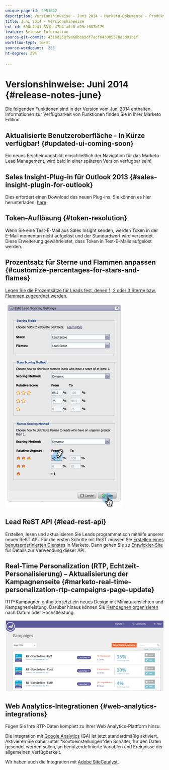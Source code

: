```yaml
---
unique-page-id: 2951042
description: Versionshinweise - Juni 2014 - Marketo-Dokumente - Produktdokumentation
title: Juni 2014 - Versionshinweise
exl-id: 690c4e41-831b-47b4-a0c6-d29cf607b179
feature: Release Information
source-git-commit: 431bd258f9a68bbb9df7acf043085578d3d91b1f
workflow-type: tm+mt
source-wordcount: '255'
ht-degree: 29%

---
```


# Versionshinweise: Juni 2014 {#release-notes-june}

Die folgenden Funktionen sind in der Version vom Juni 2014 enthalten. Informationen zur Verfügbarkeit von Funktionen finden Sie in Ihrer Marketo Edition.

## Aktualisierte Benutzeroberfläche - In Kürze verfügbar! {#updated-ui-coming-soon}

Ein neues Erscheinungsbild, einschließlich der Navigation für das Marketo Lead Management, wird bald in einer späteren Version verfügbar sein!

## Sales Insight-Plug-in für Outlook 2013 {#sales-insight-plugin-for-outlook}

Dies erfordert einen Download des neuen Plug-ins. Sie können es hier herunterladen: [here](/help/marketo/product-docs/marketo-sales-insight/msi-outlook-plugin/install-the-marketo-email-add-in-for-outlook-with-a-registration-code.md).

## Token-Auflösung {#token-resolution}

Wenn Sie eine Test-E-Mail aus Sales Insight senden, werden Token in der E-Mail momentan nicht aufgelöst und der Standardwert wird versendet. Diese Erweiterung gewährleistet, dass Token in Test-E-Mails aufgelöst werden.

## Prozentsatz für Sterne und Flammen anpassen {#customize-percentages-for-stars-and-flames}

[Legen Sie die Prozentsätze für Leads fest, denen 1, 2 oder 3 Sterne bzw. Flammen zugeordnet werden.](/help/marketo/product-docs/marketo-sales-insight/msi-for-salesforce/features/stars-and-flames/customize-stars-and-flames.md)

![](assets/image2014-9-22-13-3a50-3a31.png)

## Lead ReST API {#lead-rest-api}

Erstellen, lesen und aktualisieren Sie Leads programmatisch mithilfe unserer neuen ReST API. Für die ersten Schritte mit ReST müssen Sie [Erstellen eines benutzerdefinierten Dienstes](/help/marketo/product-docs/administration/additional-integrations/create-a-custom-service-for-use-with-rest-api.md) in Marketo. Dann gehen Sie zu [Entwickler-Site](https://developers.marketo.com/documentation/rest/) für Details zur Verwendung dieser API.

## Real-Time Personalization (RTP, Echtzeit-Personalisierung) – Aktualisierung der Kampagnenseite {#marketo-real-time-personalization-rtp-campaigns-page-update}

RTP-Kampagnen enthalten jetzt ein neues Design mit Miniaturansichten und Kampagnenleistung. Darüber hinaus können Sie [Kampagnen organisieren](/help/marketo/product-docs/web-personalization/working-with-web-campaigns/sort-web-campaigns-by-latest-or-top-performing.md) nach Datum oder Höchstleistung.

![](assets/image2014-9-22-13-3a50-3a57.png)

## Web Analytics-Integrationen {#web-analytics-integrations}

Fügen Sie Ihre RTP-Daten komplett zu Ihrer Web Analytics-Plattform hinzu.

Die Integration mit [Google Analytics](/help/marketo/product-docs/web-personalization/reporting-for-web-personalization/web-analytics-integrations/integrate-rtp-with-google-analytics.md) (GA) ist jetzt standardmäßig aktiviert. Aktivieren Sie daher unter &quot;Kontoeinstellungen&quot;den Schalter, für den Daten gesendet werden sollen, an benutzerdefinierte Variablen und Ereignisse der allgemeinen Verfügbarkeit.

Wir haben auch die Integration mit [Adobe SiteCatalyst](/help/marketo/product-docs/web-personalization/reporting-for-web-personalization/web-analytics-integrations/integrate-with-adobe-analytics.md).
